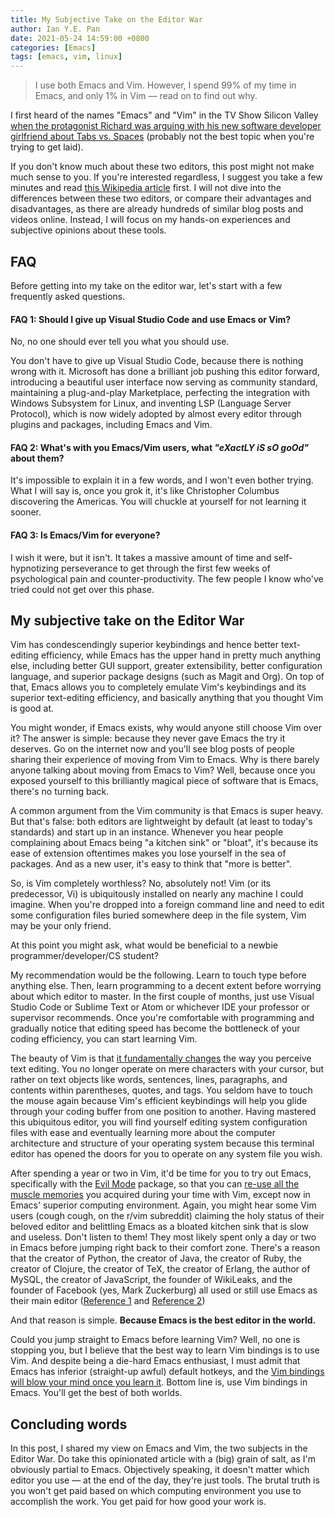 ```yaml
---
title: My Subjective Take on the Editor War
author: Ian Y.E. Pan
date: 2021-05-24 14:59:00 +0800
categories: [Emacs]
tags: [emacs, vim, linux]
---
```


> I use both Emacs and Vim. However, I spend 99% of my time in Emacs,
> and only 1% in Vim &mdash; read on to find out why.

I first heard of the names "Emacs" and "Vim" in the TV Show Silicon
Valley [when the protagonist Richard was arguing with his new software
developer girlfriend about Tabs
vs. Spaces](https://www.youtube.com/watch?v=SsoOG6ZeyUI) (probably not
the best topic when you're trying to get laid).

If you don't know much about these two editors, this post might not
make much sense to you. If you're interested regardless, I suggest you
take a few minutes and read [this Wikipedia
article](https://en.wikipedia.org/wiki/Editor_war) first. I will not
dive into the differences between these two editors, or compare their
advantages and disadvantages, as there are already hundreds of similar
blog posts and videos online. Instead, I will focus on my hands-on
experiences and subjective opinions about these tools.

## FAQ

Before getting into my take on the editor war, let's start with a few
frequently asked questions.

#### FAQ 1: Should I give up Visual Studio Code and use Emacs or Vim?

No, no one should ever tell you what you should use.

You don't have to give up Visual Studio Code, because there is nothing
wrong with it. Microsoft has done a brilliant job pushing this editor
forward, introducing a beautiful user interface now serving as
community standard, maintaining a plug-and-play Marketplace,
perfecting the integration with Windows Subsystem for Linux, and
inventing LSP (Language Server Protocol), which is now widely adopted
by almost every editor through plugins and packages, including Emacs
and Vim.

#### FAQ 2: What's with you Emacs/Vim users, what *"eXactLY iS sO goOd"* about them?

It's impossible to explain it in a few words, and I won't even bother
trying. What I will say is, once you grok it, it's like Christopher
Columbus discovering the Americas. You will chuckle at yourself for
not learning it sooner.

#### FAQ 3: Is Emacs/Vim for everyone?

I wish it were, but it isn't. It takes a massive amount of time and
self-hypnotizing perseverance to get through the first few weeks of
psychological pain and counter-productivity. The few people I know
who've tried could not get over this phase.

## My subjective take on the Editor War

Vim has condescendingly superior keybindings and hence better
text-editing efficiency, while Emacs has the upper hand in pretty much
anything else, including better GUI support, greater extensibility,
better configuration language, and superior package designs (such as
Magit and Org). On top of that, Emacs allows you to completely emulate
Vim's keybindings and its superior text-editing efficiency, and
basically anything that you thought Vim is good at.

You might wonder, if Emacs exists, why would anyone still choose Vim
over it? The answer is simple: because they never gave Emacs the try
it deserves. Go on the internet now and you'll see blog posts of
people sharing their experience of moving from Vim to Emacs. Why is
there barely anyone talking about moving from Emacs to Vim? Well,
because once you exposed yourself to this brilliantly magical piece of
software that is Emacs, there's no turning back.

A common argument from the Vim community is that Emacs is super
heavy. But that's false: both editors are lightweight by default (at
least to today's standards) and start up in an instance. Whenever you
hear people complaining about Emacs being "a kitchen sink" or "bloat",
it's because its ease of extension oftentimes makes you lose yourself
in the sea of packages. And as a new user, it's easy to think that
"more is better".

So, is Vim completely worthless? No, absolutely not! Vim (or its
predecessor, Vi) is ubiquitously installed on nearly any machine I
could imagine. When you're dropped into a foreign command line and
need to edit some configuration files buried somewhere deep in the
file system, Vim may be your only friend.

At this point you might ask, what would be beneficial to a newbie
programmer/developer/CS student?

My recommendation would be the following. Learn to touch type before
anything else. Then, learn programming to a decent extent before
worrying about which editor to master. In the first couple of months,
just use Visual Studio Code or Sublime Text or Atom or whichever IDE
your professor or supervisor recommends. Once you're comfortable with
programming and gradually notice that editing speed has become the
bottleneck of your coding efficiency, you can start learning Vim.

The beauty of Vim is that [it fundamentally
changes](https://www.youtube.com/watch?v=ST7vnfKjfvY) the way you
perceive text editing. You no longer operate on mere characters with
your cursor, but rather on text objects like words, sentences, lines,
paragraphs, and contents within parentheses, quotes, and tags. You
seldom have to touch the mouse again because Vim's efficient
keybindings will help you glide through your coding buffer from one
position to another. Having mastered this ubiquitous editor, you will
find yourself editing system configuration files with ease and
eventually learning more about the computer architecture and structure
of your operating system because this terminal editor has opened the
doors for you to operate on any system file you wish.

After spending a year or two in Vim, it'd be time for you to try out
Emacs, specifically with the [Evil
Mode](https://github.com/emacs-evil/evil) package, so that you can
[re-use all the muscle
memories](https://www.youtube.com/watch?v=JWD1Fpdd4Pc) you acquired
during your time with Vim, except now in Emacs' superior computing
environment. Again, you might hear some Vim users (cough cough, on the
r/vim subreddit) claiming the holy status of their beloved editor and
belittling Emacs as a bloated kitchen sink that is slow and
useless. Don't listen to them! They most likely spent only a day or
two in Emacs before jumping right back to their comfort zone. There's
a reason that the creator of Python, the creator of Java, the creator
of Ruby, the creator of Clojure, the creator of TeX, the creator of
Erlang, the author of MySQL, the creator of JavaScript, the founder of
WikiLeaks, and the founder of Facebook (yes, Mark Zuckerburg) all used
or still use Emacs as their main editor ([Reference
1](http://wenshanren.org/?p=418) and [Reference
2](http://ergoemacs.org/misc/famous_emacs_users.html))

And that reason is simple. **Because Emacs is the best editor in the
world.**

Could you jump straight to Emacs before learning Vim? Well, no one is
stopping you, but I believe that the best way to learn Vim bindings is
to use Vim. And despite being a die-hard Emacs enthusiast, I must
admit that Emacs has inferior (straight-up awful) default hotkeys, and
the [Vim bindings will blow your mind once you learn
it](https://www.youtube.com/watch?v=wlR5gYd6um0). Bottom line is, use
Vim bindings in Emacs. You'll get the best of both worlds.

## Concluding words

In this post, I shared my view on Emacs and Vim, the two subjects in
the Editor War. Do take this opinionated article with a (big) grain of
salt, as I'm obviously partial to Emacs. Objectively speaking, it
doesn't matter which editor you use &mdash; at the end of the day,
they're just tools. The brutal truth is you won't get paid based on
which computing environment you use to accomplish the work. You get
paid for how good your work is.
